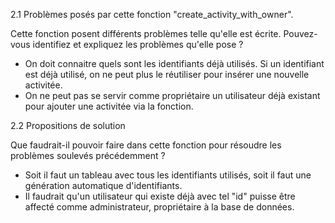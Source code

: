 2.1 Problèmes posés par cette fonction "create_activity_with_owner".

Cette fonction posent différents problèmes telle qu'elle est écrite.
Pouvez-vous identifiez et expliquez les problèmes qu'elle pose ?


- On doit connaitre quels sont les identifiants déjà utilisés. Si un identifiant est déjà utilisé, on ne peut plus le réutiliser pour insérer une nouvelle activitée.
- On ne peut pas se servir comme propriétaire un utilisateur déjà existant pour ajouter une activitée via la fonction.


2.2 Propositions de solution

Que faudrait-il pouvoir faire dans cette fonction pour résoudre les problèmes soulevés précédemment ?


- Soit il faut un tableau avec tous les identifiants utilisés, soit il faut une génération automatique d'identifiants.
- Il faudrait qu'un utilisateur qui existe déjà avec tel "id" puisse être affecté comme administrateur, propriétaire à la base de données.